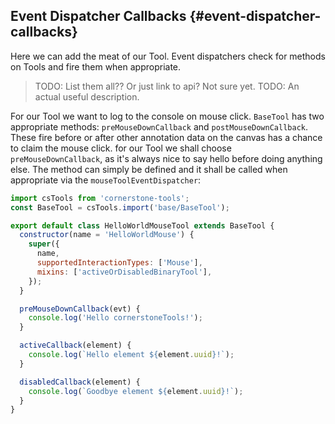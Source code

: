 ## Event Dispatcher Callbacks {#event-dispatcher-callbacks}

Here we can add the meat of our Tool. Event dispatchers check for methods on Tools and fire them when appropriate.

> TODO: List them all?? Or just link to api? Not sure yet.
> TODO: An actual useful description.

For our Tool we want to log to the console on mouse click. `BaseTool` has two appropriate methods: `preMouseDownCallback` and `postMouseDownCallback`. These fire before or after other annotation data on the canvas has a chance to claim the mouse click. for our Tool we shall choose `preMouseDownCallback`, as it's always nice to say hello before doing anything else. The method can simply be defined and it shall be called when appropriate via the `mouseToolEventDispatcher`:

```js
import csTools from 'cornerstone-tools';
const BaseTool = csTools.import('base/BaseTool');

export default class HelloWorldMouseTool extends BaseTool {
  constructor(name = 'HelloWorldMouse') {
    super({
      name,
      supportedInteractionTypes: ['Mouse'],
      mixins: ['activeOrDisabledBinaryTool'],
    });
  }

  preMouseDownCallback(evt) {
    console.log('Hello cornerstoneTools!');
  }

  activeCallback(element) {
    console.log(`Hello element ${element.uuid}!`);
  }

  disabledCallback(element) {
    console.log(`Goodbye element ${element.uuid}!`);
  }
}
```
